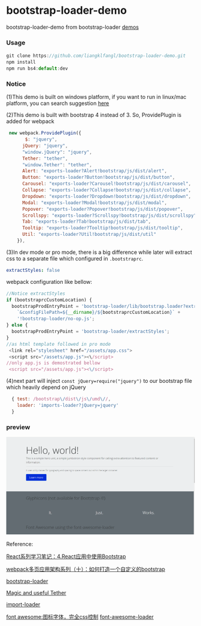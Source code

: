 # bootstrap-loader-demo
bootstrap-loader-demo from bootstrap-loader [demos](https://github.com/shakacode/bootstrap-loader/tree/master/examples)

### Usage
```js
git clone https://github.com/liangklfangl/bootstrap-loader-demo.git
npm install
npm run bs4:default:dev
```

### Notice
(1)This demo is built on windows platform, if you want to run in linux/mac platform, you can search suggestion [here](https://github.com/shakacode/bootstrap-loader)

(2)This demo is built with bootstrap 4 instead of 3. So, ProvidePlugin is added for webpack
```js
 new webpack.ProvidePlugin({
       $: "jquery",
      jQuery: "jquery",
      "window.jQuery": "jquery",
      Tether: "tether",
      "window.Tether": "tether",
      Alert: "exports-loader?Alert!bootstrap/js/dist/alert",
      Button: "exports-loader?Button!bootstrap/js/dist/button",
      Carousel: "exports-loader?Carousel!bootstrap/js/dist/carousel",
      Collapse: "exports-loader?Collapse!bootstrap/js/dist/collapse",
      Dropdown: "exports-loader?Dropdown!bootstrap/js/dist/dropdown",
      Modal: "exports-loader?Modal!bootstrap/js/dist/modal",
      Popover: "exports-loader?Popover!bootstrap/js/dist/popover",
      Scrollspy: "exports-loader?Scrollspy!bootstrap/js/dist/scrollspy",
      Tab: "exports-loader?Tab!bootstrap/js/dist/tab",
      Tooltip: "exports-loader?Tooltip!bootstrap/js/dist/tooltip",
      Util: "exports-loader?Util!bootstrap/js/dist/util"
    }),
```
(3)In dev mode or pro mode, there is a big difference while later will extract css to a separate file which configured in `.bootstraprc`.
```yaml
extractStyles: false
```
webpack configuration like bellow:
```js
//Notice extractStyles
if (bootstraprcCustomLocation) {
  bootstrapProdEntryPoint = 'bootstrap-loader/lib/bootstrap.loader?extractStyles' +
    `&configFilePath=${__dirname}/${bootstraprcCustomLocation}` +
    '!bootstrap-loader/no-op.js';
} else {
  bootstrapProdEntryPoint = 'bootstrap-loader/extractStyles';
}
//as html template followed in pro mode
 <link rel="stylesheet" href="/assets/app.css">
 <script src="/assets/app.js"><\/script>
//only app.js is demostrated bellow
 <script src="/assets/app.js"><\/script> 
```

(4)next part will inject `const jQuery=require("jquery")` to our bootstrap file which heavily depend on jQuery 
```js
  { test: /bootstrap\/dist\/js\/umd\//, 
    loader: 'imports-loader?jQuery=jquery' 
  }
```

### preview

![](./preview.PNG)



Reference:

[React系列学习笔记：4.React应用中使用Bootstrap](http://www.jianshu.com/p/98138ff23e4e)

[webpack多页应用架构系列（十）：如何打造一个自定义的bootstrap](http://www.tuicool.com/articles/zqIVbuA)

[bootstrap-loader](https://github.com/shakacode/bootstrap-loader)

[Magic and useful Tether](http://tether.io/)

[import-loader](https://github.com/webpack-contrib/imports-loader)

[font awesome:图标字体，完全css控制](https://www.iteblog.com/archives/1099.html)
[font-awesome-loader](https://github.com/liangklfang/font-awesome-loader/blob/master/docs/usage-webpack2.md)